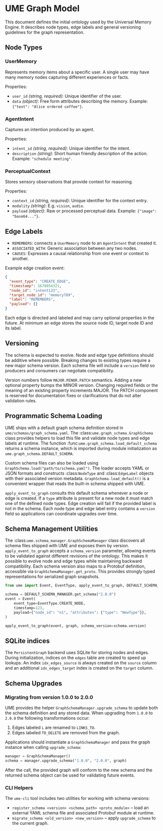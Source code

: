 # UME Graph Model

This document defines the initial ontology used by the Universal Memory Engine.
It describes node types, edge labels and general versioning guidelines for the
graph representation.

## Node Types

### UserMemory
Represents memory items about a specific user.  A single user may have many
memory nodes capturing different experiences or facts.

Properties:
- `user_id` *(string, required)*: Unique identifier of the user.
- `data` *(object)*: Free form attributes describing the memory.  Example:
  `{"text": "Alice ordered coffee"}`.

### AgentIntent
Captures an intention produced by an agent.

Properties:
- `intent_id` *(string, required)*: Unique identifier for the intent.
- `description` *(string)*: Short human friendly description of the action.
  Example: `"schedule meeting"`.

### PerceptualContext
Stores sensory observations that provide context for reasoning.

Properties:
- `context_id` *(string, required)*: Unique identifier for the context entry.
- `modality` *(string)*: E.g. `vision`, `audio`.
- `payload` *(object)*: Raw or processed perceptual data.
  Example: `{"image": "base64..."}`.

## Edge Labels

- `REMEMBERS`: connects a `UserMemory` node to an `AgentIntent` that created it.
- `ASSOCIATED_WITH`: Generic association between any two nodes.
- `CAUSES`: Expresses a causal relationship from one event or context to another.

Example edge creation event:

```json
{
  "event_type": "CREATE_EDGE",
  "timestamp": 1678954321,
  "node_id": "intent123",
  "target_node_id": "memory789",
  "label": "REMEMBERS",
  "payload": {}
}
```

Each edge is directed and labeled and may carry optional properties in the
future.  At minimum an edge stores the source node ID, target node ID and
its label.

## Versioning

The schema is expected to evolve.  Node and edge type definitions should be
additive where possible.  Breaking changes to existing types require a new major
schema version.  Each schema file will include a `version` field so producers and
consumers can negotiate compatibility.

Version numbers follow `MAJOR.MINOR.PATCH` semantics.  Adding a new optional
property bumps the MINOR version.  Changing required fields or the meaning of an
existing property increments MAJOR.  The PATCH component is reserved for
documentation fixes or clarifications that do not alter validation rules.

## Programmatic Schema Loading

UME ships with a default graph schema definition stored in
`ume/schemas/graph_schema.yaml`.  The :class:`ume.graph_schema.GraphSchema`
class provides helpers to load this file and validate node types and edge labels
at runtime.  The function :func:`ume.graph_schema.load_default_schema` returns a
schema instance, which is imported during module initialization as
`ume.graph_schema.DEFAULT_SCHEMA`.

Custom schema files can also be loaded using
``GraphSchema.load("path/to/schema.yaml")``.  The loader accepts YAML or JSON
formats and constructs :class:`NodeType` and :class:`EdgeLabel` objects with
their associated version metadata.  ``GraphSchema.load_default()`` is a
convenient wrapper that reads the built-in schema shipped with UME.

`apply_event_to_graph` consults this default schema whenever a node or edge is
created.  If a ``type`` attribute is present for a new node it must match one of
the defined node types.  Edge creation will fail if the provided label is not in
the schema.  Each node type and edge label entry contains a `version` field so
applications can coordinate upgrades over time.

## Schema Management Utilities

The :class:`ume.schema_manager.GraphSchemaManager` class discovers all schema
files shipped with UME and exposes them by version.  `apply_event_to_graph`
accepts a ``schema_version`` parameter, allowing events to be validated against
different revisions of the ontology.  This makes it possible to evolve node and
edge types while maintaining backward compatibility.  Each schema version also
maps to a Protobuf definition, accessible via ``GraphSchemaManager.get_proto``.
This provides strongly typed representations for serialized graph snapshots.

```python
from ume import Event, EventType, apply_event_to_graph, DEFAULT_SCHEMA_MANAGER

schema = DEFAULT_SCHEMA_MANAGER.get_schema("2.0.0")
event = Event(
    event_type=EventType.CREATE_NODE,
    timestamp=123,
    payload={"node_id": "n1", "attributes": {"type": "NewType"}},
)

apply_event_to_graph(event, graph, schema_version=schema.version)
```

## SQLite indices

The `PersistentGraph` backend uses SQLite for storing nodes and edges.
During initialization, indices on the `edges` table are created to
speed up lookups. An index `idx_edges_source` is always created on the
`source` column and an additional `idx_edges_target` index is created on
the `target` column.

## Schema Upgrades

### Migrating from version 1.0.0 to 2.0.0

UME provides the helper `GraphSchemaManager.upgrade_schema` to update both
the schema definition and any stored data. When upgrading from `1.0.0` to
`2.0.0` the following transformations occur:

1. Edges labeled `L` are renamed to `LINKS_TO`.
2. Edges labeled `TO_DELETE` are removed from the graph.

Applications should instantiate a `GraphSchemaManager` and pass the graph
instance when calling `upgrade_schema`:

```python
manager = GraphSchemaManager()
schema = manager.upgrade_schema("1.0.0", "2.0.0", graph)
```

After the call, the provided graph will conform to the new schema and the
returned schema object can be used for validating future events.

### CLI Helpers

The ``ume-cli`` tool includes two utilities for working with schema versions:

* ``register_schema <version> <schema_path> <proto_module>`` – load an external
  YAML schema file and associated Protobuf module at runtime.
* ``migrate_schema <old_version> <new_version>`` – apply ``upgrade_schema`` to
  the current graph.

